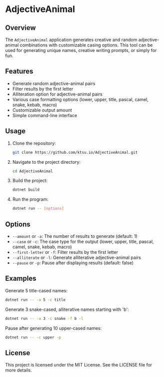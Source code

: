 # AdjectiveAnimal

## Overview
The `AdjectiveAnimal` application generates creative and random adjective-animal combinations with customizable casing options. This tool can be used for generating unique names, creative writing prompts, or simply for fun.

## Features
- Generate random adjective-animal pairs
- Filter results by the first letter
- Alliteration option for adjective-animal pairs
- Various case formatting options (lower, upper, title, pascal, camel, snake, kebab, macro)
- Customizable output amount
- Simple command-line interface

## Usage
1. Clone the repository:
   ```bash
   git clone https://github.com/ktsu.io/AdjectiveAnimal.git
   ```
2. Navigate to the project directory:
   ```bash
   cd AdjectiveAnimal
   ```
3. Build the project:
   ```bash
   dotnet build
   ```
4. Run the program:
   ```bash
   dotnet run -- [options]
   ```

## Options
- `--amount` or `-a`: The number of results to generate (default: 1)
- `--case` or `-c`: The case type for the output (lower, upper, title, pascal, camel, snake, kebab, macro)
- `--first-letter` or `-f`: Filter results by the first letter
- `--alliterate` or `-l`: Generate alliterative adjective-animal pairs
- `--pause` or `-p`: Pause after displaying results (default: false)

## Examples
Generate 5 title-cased names:
```bash
dotnet run -- -a 5 -c title
```

Generate 3 snake-cased, alliterative names starting with 'b':
```bash
dotnet run -- -a 3 -c snake -f b -l
```

Pause after generating 10 upper-cased names:
```bash
dotnet run -- -c upper -p
```

## License
This project is licensed under the MIT License. See the LICENSE file for more details.
